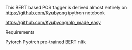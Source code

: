 This BERT based POS tagger is derived almost entirely on https://github.com/Kyubyong ipython notebook

https://github.com/Kyubyong/nlp_made_easy


Requirements

Pytorch
Pyotrch pre-trained BERT
nltk
